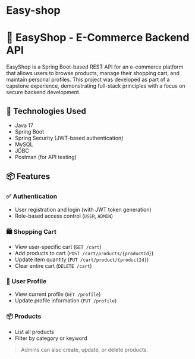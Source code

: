 # Easy-shop
# 🛒 EasyShop - E-Commerce Backend API

EasyShop is a Spring Boot-based REST API for an e-commerce platform that allows users to browse products, manage their shopping cart, and maintain personal profiles. This project was developed as part of a capstone experience, demonstrating full-stack principles with a focus on secure backend development.

## 🔧 Technologies Used
- Java 17
- Spring Boot
- Spring Security (JWT-based authentication)
- MySQL
- JDBC
- Postman (for API testing)

## 📦 Features

### ✅ Authentication
- User registration and login (with JWT token generation)
- Role-based access control (`USER`, `ADMIN`)

### 🛍️ Shopping Cart
- View user-specific cart (`GET /cart`)
- Add products to cart (`POST /cart/products/{productId}`)
- Update item quantity (`PUT /cart/product/{productId}`)
- Clear entire cart (`DELETE /cart`)

### 👤 User Profile
- View current profile (`GET /profile`)
- Update profile information (`PUT /profile`)

### 📦 Products
- List all products
- Filter by category or keyword

> Admins can also create, update, or delete products.
